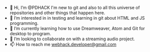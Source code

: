 - 👋 Hi, I’m @PDHACK I'm new to git and also to all this universe of repositories and other things that happen here.
- 👀 I’m interested in in testing and learning in git about HTML and JS programming.
- 🌱 I’m currently learning how to use Dreamweaver, Atom and Git for desktop to program.
- 💞️ I’m looking to collaborate on with a streaming audio project.
- 📫 How to reach me webhack.developer@gmail.com

<!---
PDHACK/PDHACK is a ✨ special ✨ repository because its `README.md` (this file) appears on your GitHub profile.
You can click the Preview link to take a look at your changes.
--->
